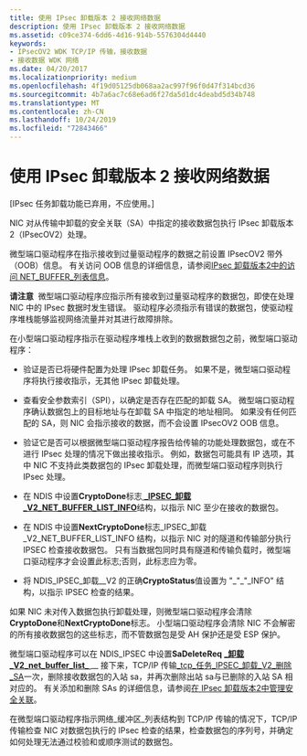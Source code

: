 ```yaml
---
title: 使用 IPsec 卸载版本 2 接收网络数据
description: 使用 IPsec 卸载版本 2 接收网络数据
ms.assetid: c09ce374-6dd6-4d16-914b-5576304d4440
keywords:
- IPsecOV2 WDK TCP/IP 传输，接收数据
- 接收数据 WDK 网络
ms.date: 04/20/2017
ms.localizationpriority: medium
ms.openlocfilehash: 4f19d05125db068aa2ac997f96f0d47f314bcd36
ms.sourcegitcommit: 4b7a6ac7c68e6ad6f27da5d1dc4deabd5d34b748
ms.translationtype: MT
ms.contentlocale: zh-CN
ms.lasthandoff: 10/24/2019
ms.locfileid: "72843466"
---
```

# <a name="receiving-network-data-with-ipsec-offload-version-2"></a>使用 IPsec 卸载版本 2 接收网络数据

\[IPsec 任务卸载功能已弃用，不应使用。\]




NIC 对从传输中卸载的安全关联（SA）中指定的接收数据包执行 IPsec 卸载版本2（IPsecOV2）处理。

微型端口驱动程序在指示接收到过量驱动程序的数据之前设置 IPsecOV2 带外（OOB）信息。 有关访问 OOB 信息的详细信息，请参阅[IPsec 卸载版本2中的访问 NET\_BUFFER\_列表信息](accessing-net-buffer-list-information-in-ipsec-offload-version-2.md)。

**请注意**  微型端口驱动程序应指示所有接收到过量驱动程序的数据包，即使在处理 NIC 中的 IPsec 数据时发生错误。 驱动程序必须指示有错误的数据包，使驱动程序堆栈能够监视网络流量并对其进行故障排除。

 

在小型端口驱动程序指示在驱动程序堆栈上收到的数据数据包之前，微型端口驱动程序：

-   验证是否已将硬件配置为处理 IPsec 卸载任务。 如果不是，微型端口驱动程序将执行接收指示，无其他 IPsec 卸载处理。

-   查看安全参数索引（SPI），以确定是否存在匹配的卸载 SA。 微型端口驱动程序确认数据包上的目标地址与在卸载 SA 中指定的地址相同。 如果没有任何匹配的 SA，则 NIC 会指示接收的数据，而不会设置 IPsecOV2 OOB 信息。

-   验证它是否可以根据微型端口驱动程序报告给传输的功能处理数据包，或在不进行 IPsec 处理的情况下做出接收指示。 例如，数据包可能具有 IP 选项，其中 NIC 不支持此类数据包的 IPsec 卸载处理，而微型端口驱动程序则执行 IPsec 处理。

-   在 NDIS 中设置**CryptoDone**标志[ **\_IPSEC\_卸载\_V2\_NET\_BUFFER\_LIST\_INFO**](https://docs.microsoft.com/windows-hardware/drivers/ddi/ndis/ns-ndis-_ndis_ipsec_offload_v2_net_buffer_list_info)结构，以指示 NIC 至少在接收的数据包。

-   在 NDIS 中设置**NextCryptoDone**标志\_IPSEC\_卸载\_V2\_NET\_BUFFER\_LIST\_INFO 结构，以指示 NIC 对的隧道和传输部分执行 IPSEC 检查接收数据包。 只有当数据包同时具有隧道和传输负载时，微型端口驱动程序才会设置此标志;否则，此标志应为零。

-   将 NDIS\_IPSEC\_卸载\_\_V2 的正确**CryptoStatus**值设置为 "\_"\_"\_INFO" 结构，以指示 IPSEC 检查的结果。

如果 NIC 未对传入数据包执行卸载处理，则微型端口驱动程序会清除**CryptoDone**和**NextCryptoDone**标志。 小型端口驱动程序会清除 NIC 不会解密的所有接收数据包的这些标志，而不管数据包是受 AH 保护还是受 ESP 保护。

微型端口驱动程序可以在 NDIS\_IPSEC 中设置**SaDeleteReq** [ **\_卸载\_V2\_net\_buffer\_list\_** ](https://docs.microsoft.com/windows-hardware/drivers/ddi/ndis/ns-ndis-_ndis_ipsec_offload_v2_net_buffer_list_info) [](https://docs.microsoft.com/windows-hardware/drivers/ddi/ndis/ns-ndis-_net_buffer_list)\_\_ 接下来，TCP/IP 传输[\_tcp\_任务\_IPSEC\_卸载\_V2\_删除\_SA](https://docs.microsoft.com/windows-hardware/drivers/network/oid-tcp-task-ipsec-offload-v2-delete-sa)一次，删除接收数据包的入站 sa，并再次删除出站 sa与已删除的入站 SA 相对应的。 有关添加和删除 SAs 的详细信息，请参阅[在 IPsec 卸载版本2中管理安全关联](managing-security-associations-in-ipsec-offload-version-2.md)。

在微型端口驱动程序指示网络\_缓冲区\_列表结构到 TCP/IP 传输的情况下，TCP/IP 传输检查 NIC 对数据包执行的 IPsec 检查的结果，检查数据包的序列号，并确定如何处理无法通过校验和或顺序测试的数据包。

 

 





